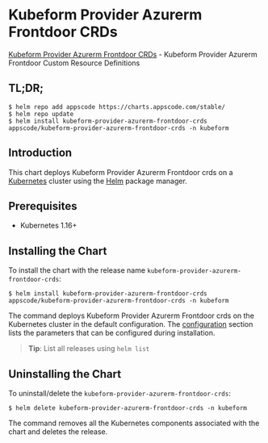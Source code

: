 # Kubeform Provider Azurerm Frontdoor CRDs

[Kubeform Provider Azurerm Frontdoor CRDs](https://github.com/kubeform) - Kubeform Provider Azurerm Frontdoor Custom Resource Definitions

## TL;DR;

```console
$ helm repo add appscode https://charts.appscode.com/stable/
$ helm repo update
$ helm install kubeform-provider-azurerm-frontdoor-crds appscode/kubeform-provider-azurerm-frontdoor-crds -n kubeform
```

## Introduction

This chart deploys Kubeform Provider Azurerm Frontdoor crds on a [Kubernetes](http://kubernetes.io) cluster using the [Helm](https://helm.sh) package manager.

## Prerequisites

- Kubernetes 1.16+

## Installing the Chart

To install the chart with the release name `kubeform-provider-azurerm-frontdoor-crds`:

```console
$ helm install kubeform-provider-azurerm-frontdoor-crds appscode/kubeform-provider-azurerm-frontdoor-crds -n kubeform
```

The command deploys Kubeform Provider Azurerm Frontdoor crds on the Kubernetes cluster in the default configuration. The [configuration](#configuration) section lists the parameters that can be configured during installation.

> **Tip**: List all releases using `helm list`

## Uninstalling the Chart

To uninstall/delete the `kubeform-provider-azurerm-frontdoor-crds`:

```console
$ helm delete kubeform-provider-azurerm-frontdoor-crds -n kubeform
```

The command removes all the Kubernetes components associated with the chart and deletes the release.


